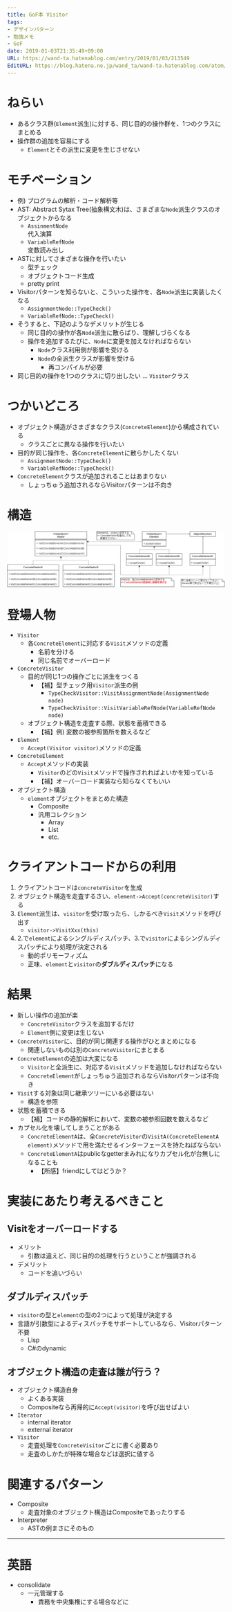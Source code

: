 ```yaml
---
title: GoF本 Visitor
tags:
- デザインパターン
- 勉強メモ
- GoF
date: 2019-01-03T21:35:49+09:00
URL: https://wand-ta.hatenablog.com/entry/2019/01/03/213549
EditURL: https://blog.hatena.ne.jp/wand_ta/wand-ta.hatenablog.com/atom/entry/10257846132696271429
---
```




# ねらい

- あるクラス群(`Element`派生)に対する、同じ目的の操作群を、1つのクラスにまとめる
- 操作群の追加を容易にする
    - `Element`とその派生に変更を生じさせない


# モチベーション

- 例) プログラムの解析・コード解析等
- AST: Abstract Sytax Tree(抽象構文木)は、さまざまな`Node`派生クラスのオブジェクトからなる
    - `AssinmentNode`  
        代入演算
    - `VariableRefNode`  
        変数読み出し
- ASTに対してさまざまな操作を行いたい
    - 型チェック
    - オブジェクトコード生成
    - pretty print
- Visitorパターンを知らないと、こういった操作を、各`Node`派生に実装したくなる
    - `AssignmentNode::TypeCheck()`
    - `VariableRefNode::TypeCheck()`
- そうすると、下記のようなデメリットが生じる
    - 同じ目的の操作が各`Node`派生に散らばり、理解しづらくなる
    - 操作を追加するたびに、`Node`に変更を加えなければならない
        - `Node`クラス利用側が影響を受ける
        - `Node`の全派生クラスが影響を受ける
            - 再コンパイルが必要
- 同じ目的の操作を1つのクラスに切り出したい ... `Visitor`クラス


# つかいどころ

- オブジェクト構造がさまざまなクラス(`ConcreteElement`)から構成されている
    - クラスごとに異なる操作を行いたい
- 目的が同じ操作を、各`ConcreteElement`に散らかしたくない
    - `AssignmentNode::TypeCheck()`
    - `VariableRefNode::TypeCheck()`
- `ConcreteElement`クラスが追加されることはあまりない
    - しょっちゅう追加されるならVisitorパターンは不向き
 
 
# 構造

![20190103214416](../../../imgs/20190103214416.png)

# 登場人物

- `Visitor`
    - 各`ConcreteElement`に対応する`Visit`メソッドの定義
        - 名前を分ける
        - 同じ名前でオーバーロード
- `ConcreteVisitor`
    - 目的が同じ1つの操作ごとに派生をつくる
        - 【補】型チェック用`Visitor`派生の例
            - `TypeCheckVisitor::VisitAssignmentNode(AssignmentNode node)`
            - `TypeCheckVisitor::VisitVariableRefNode(VariableRefNode node)`
    - オブジェクト構造を走査する際、状態を蓄積できる
        - 【補】例) 変数の被参照箇所を数えるなど
- `Element`
    - `Accept(Visitor visitor)`メソッドの定義
- `ConcreteElement`
    - `Accept`メソッドの実装
        - `Visitor`のどの`Visit`メソッドで操作されればよいかを知っている
        - 【補】オーバーロード実装なら知らなくてもいい
- オブジェクト構造
    - `element`オブジェクトをまとめた構造
        - Composite
        - 汎用コレクション
            - Array
            - List
            - etc.


# クライアントコードからの利用

1. クライアントコードは`concreteVisitor`を生成
1. オブジェクト構造を走査するさい、`element->Accept(concreteVisitor)`する
1. `Element`派生は、`visitor`を受け取ったら、しかるべき`Visit`メソッドを呼び出す
    - `visitor->VisitXxx(this)`
1. 2.で`element`によるシングルディスパッチ、3.で`visitor`によるシングルディスパッチにより処理が決定される
    - 動的ポリモーフィズム
    - 正味、`element`と`visitor`の**ダブルディスパッチ**になる
    

# 結果

- 新しい操作の追加が楽
    - `ConcreteVisitor`クラスを追加するだけ
    - `Element`側に変更は生じない
- `ConcreteVisitor`に、目的が同じ関連する操作がひとまとめになる
    - 関連しないものは別の`ConcreteVisitor`にまとまる
- `ConcreteElement`の追加は大変になる
    - `Visitor`と全派生に、対応する`Visit`メソッドを追加しなければならない
    - `ConcreteElement`がしょっちゅう追加されるならVisitorパターンは不向き
- `Visit`する対象は同じ継承ツリーにいる必要はない
    - 構造を参照
- 状態を蓄積できる
    - 【補】コードの静的解析において、変数の被参照回数を数えるなど
- カプセル化を壊してしまうことがある
    - `ConcreteElementA`は、全`ConcreteVisitor`の`VisitA(ConcreteElementA element)`メソッドで用を満たせるインターフェースを持たねばならない
    - `ConcreteElementA`はpublicなgetterまみれになりカプセル化が台無しになることも
        - 【所感】friendにしてはどうか？
        

# 実装にあたり考えるべきこと

## Visitをオーバーロードする

- メリット
    - 引数は違えど、同じ目的の処理を行うということが強調される
- デメリット
    - コードを追いづらい
  
  
## ダブルディスパッチ

- `visitor`の型と`element`の型の2つによって処理が決定する
- 言語が引数型によるディスパッチをサポートしているなら、Visitorパターン不要
    - Lisp
    - C#のdynamic


## オブジェクト構造の走査は誰が行う？

- オブジェクト構造自身
    - よくある実装
    - Compositeなら再帰的に`Accept(visitor)`を呼び出せばよい
- `Iterator`
    - internal iterator
    - external iterator
- `Visitor`
    - 走査処理を`ConcreteVisitor`ごとに書く必要あり
    - 走査のしかたが特殊な場合などは選択に値する


# 関連するパターン

- Composite
    - 走査対象のオブジェクト構造はCompositeであったりする
- Interpreter
    - ASTの例まさにそのもの


----------------------------------------

# 英語

- consolidate
    - 一元管理する
        - 責務を中央集権にする場合などに
